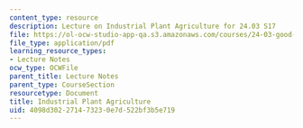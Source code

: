 ```yaml
---
content_type: resource
description: Lecture on Industrial Plant Agriculture for 24.03 S17
file: https://ol-ocw-studio-app-qa.s3.amazonaws.com/courses/24-03-good-food-ethics-and-politics-of-food-spring-2017/4098d302271473230e7d522bf3b5e719_MIT24_03S17_lec20.pdf
file_type: application/pdf
learning_resource_types:
- Lecture Notes
ocw_type: OCWFile
parent_title: Lecture Notes
parent_type: CourseSection
resourcetype: Document
title: Industrial Plant Agriculture
uid: 4098d302-2714-7323-0e7d-522bf3b5e719
---
```

